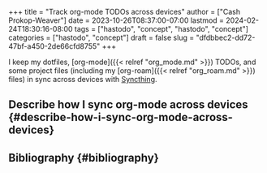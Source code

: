 +++
title = "Track org-mode TODOs across devices"
author = ["Cash Prokop-Weaver"]
date = 2023-10-26T08:37:00-07:00
lastmod = 2024-02-24T18:30:16-08:00
tags = ["hastodo", "concept", "hastodo", "concept"]
categories = ["hastodo", "concept"]
draft = false
slug = "dfdbbec2-dd72-47bf-a450-2de66cfd8755"
+++

I keep my dotfiles, [org-mode]({{< relref "org_mode.md" >}}) TODOs, and some project files (including my [org-roam]({{< relref "org_roam.md" >}}) files) in sync across devices with [Syncthing](https://syncthing.net/).


## Describe how I sync org-mode across devices {#describe-how-i-sync-org-mode-across-devices}


## Bibliography {#bibliography}

<style>.csl-entry{text-indent: -1.5em; margin-left: 1.5em;}</style><div class="csl-bib-body">
</div>
